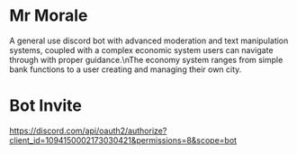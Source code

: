 # Mr Morale
A general use discord bot with advanced moderation and text manipulation systems, coupled with a complex economic system users can navigate through with proper guidance.\nThe economy system ranges from simple bank functions to a user creating and managing their own city.   

# Bot Invite
https://discord.com/api/oauth2/authorize?client_id=1094150002173030421&permissions=8&scope=bot
